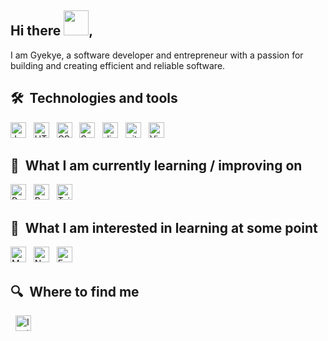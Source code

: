 ## Hi there  <img src="https://raw.githubusercontent.com/MartinHeinz/MartinHeinz/master/wave.gif" width="40px">, 

I am Gyekye, a software developer and entrepreneur with a passion for building and creating efficient and reliable software.


## 🛠  Technologies and tools

<a name="learning-now"></a>

[<img src="https://img.shields.io/badge/JavaScript-282C34?logo=javascript&logoColor=F7DF1E" alt="JavaScript logo" title="JavaScript" height="25" />][tech_tools_anchor]
&nbsp;
[<img src="https://img.shields.io/badge/HTML5-282C34?logo=html5&logoColor=E34F26" alt="HTML5 logo" title="HTML5" height="25" />][tech_tools_anchor]
&nbsp;
[<img src="https://img.shields.io/badge/CSS3-282C34?logo=css3&logoColor=1572B6" alt="CSS3 logo" title="CSS3" height="25" />][tech_tools_anchor]
&nbsp;
[<img src="https://img.shields.io/badge/Sass-282C34?logo=sass&logoColor=CC6699" alt="Sass logo" title="Sass" height="25" />][learning_next_anchor]
&nbsp;
[<img src="https://img.shields.io/badge/Django-282C34?logo=django&logoColor=green" alt="django logo" title="django" height="25" />][tech_tools_anchor]
&nbsp;
[<img src="https://img.shields.io/badge/git-282C34?logo=git&logoColor=F05032" alt="git logo" title="git" height="25" />][tech_tools_anchor]
&nbsp;
[<img src="https://img.shields.io/badge/VS%20Code-282C34?logo=visual-studio-code&logoColor=007ACC" alt="Visual Studio Code logo" title="Visual Studio Code" height="25" />][tech_tools_anchor]
&nbsp;
<a name="learning-next"></a>

## 📖  What I am currently learning / improving on

[<img src="https://img.shields.io/badge/React-282C34?logo=react&logoColor=blue" alt="React logo" title="React" height="25" />][learning_now_anchor]
&nbsp;
[<img src="https://img.shields.io/static/v1?label=&message=redux&color=282C34&logo=redux&logoColor=DB7093" alt="Redux" title="redux" height="25" />][learning_now_anchor]
&nbsp;
[<img src="https://img.shields.io/badge/Tailwind%20CSS-282C34?logo=tailwind-css&logoColor=38B2AC" alt="Tailwind CSS logo" title="Tailwind CSS" height="25" />][learning_next_anchor]


## 👾  What I am interested in learning at some point

[<img src="https://img.shields.io/badge/MongoDB-282C34?logo=mongodb&logoColor=47A248" alt="MongoDB logo" title="MongoDB" height="25" />][learning_next_anchor]
&nbsp;
[<img src="https://img.shields.io/badge/Node.js-282C34?logo=node.js&logoColor=339933" alt="Node.js logo" title="Node.js" height="25" />][learning_next_anchor]
&nbsp;
[<img src="https://img.shields.io/badge/Express-282C34?logo=express&logoColor=FFFFFF" alt="Express.js logo" title="Express.js" height="25" />][learning_next_anchor]

## 🔍  Where to find me

&nbsp;
[<img src="https://img.shields.io/badge/Instagram-282C34?logo=instagram&logoColor=0077B5" alt="Instagram logo" title="Instagram" height="25" />](https://www.instagram.com/pina_men/)

[tech_tools_anchor]: #bonjour--
[learning_now_anchor]: #learning-now
[learning_next_anchor]: #learning-next
